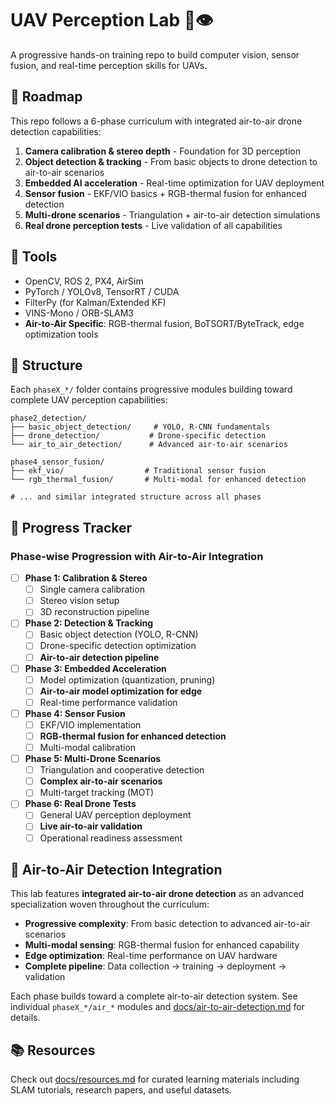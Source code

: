 # UAV Perception Lab 🚁👁️

A progressive hands-on training repo to build computer vision, sensor fusion, and real-time perception skills for UAVs.

## 📌 Roadmap
This repo follows a 6-phase curriculum with integrated air-to-air drone detection capabilities:
1. **Camera calibration & stereo depth** - Foundation for 3D perception
2. **Object detection & tracking** - From basic objects to drone detection to air-to-air scenarios
3. **Embedded AI acceleration** - Real-time optimization for UAV deployment
4. **Sensor fusion** - EKF/VIO basics + RGB-thermal fusion for enhanced detection
5. **Multi-drone scenarios** - Triangulation + air-to-air detection simulations
6. **Real drone perception tests** - Live validation of all capabilities

## 🧰 Tools
- OpenCV, ROS 2, PX4, AirSim
- PyTorch / YOLOv8, TensorRT / CUDA
- FilterPy (for Kalman/Extended KF)
- VINS-Mono / ORB-SLAM3
- **Air-to-Air Specific**: RGB-thermal fusion, BoTSORT/ByteTrack, edge optimization tools

## 📂 Structure
Each `phaseX_*/` folder contains progressive modules building toward complete UAV perception capabilities:

```
phase2_detection/
├── basic_object_detection/     # YOLO, R-CNN fundamentals
├── drone_detection/           # Drone-specific detection
└── air_to_air_detection/      # Advanced air-to-air scenarios

phase4_sensor_fusion/
├── ekf_vio/                  # Traditional sensor fusion
└── rgb_thermal_fusion/       # Multi-modal for enhanced detection

# ... and similar integrated structure across all phases
```

## 🎯 Progress Tracker

### Phase-wise Progression with Air-to-Air Integration

- [ ] **Phase 1: Calibration & Stereo**
  - [ ] Single camera calibration
  - [ ] Stereo vision setup
  - [ ] 3D reconstruction pipeline

- [ ] **Phase 2: Detection & Tracking**
  - [ ] Basic object detection (YOLO, R-CNN)
  - [ ] Drone-specific detection optimization
  - [ ] **Air-to-air detection pipeline**

- [ ] **Phase 3: Embedded Acceleration**
  - [ ] Model optimization (quantization, pruning)
  - [ ] **Air-to-air model optimization for edge**
  - [ ] Real-time performance validation

- [ ] **Phase 4: Sensor Fusion**
  - [ ] EKF/VIO implementation
  - [ ] **RGB-thermal fusion for enhanced detection**
  - [ ] Multi-modal calibration

- [ ] **Phase 5: Multi-Drone Scenarios**
  - [ ] Triangulation and cooperative detection
  - [ ] **Complex air-to-air scenarios**
  - [ ] Multi-target tracking (MOT)

- [ ] **Phase 6: Real Drone Tests**
  - [ ] General UAV perception deployment
  - [ ] **Live air-to-air validation**
  - [ ] Operational readiness assessment

## 🎯 Air-to-Air Detection Integration

This lab features **integrated air-to-air drone detection** as an advanced specialization woven throughout the curriculum:

- **Progressive complexity**: From basic detection to advanced air-to-air scenarios
- **Multi-modal sensing**: RGB-thermal fusion for enhanced capability  
- **Edge optimization**: Real-time performance on UAV hardware
- **Complete pipeline**: Data collection → training → deployment → validation

Each phase builds toward a complete air-to-air detection system. See individual `phaseX_*/air_*` modules and [docs/air-to-air-detection.md](docs/air-to-air-detection.md) for details.

## 📚 Resources
Check out [docs/resources.md](docs/resources.md) for curated learning materials including SLAM tutorials, research papers, and useful datasets.
